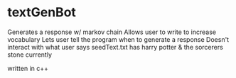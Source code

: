 # textGenBot
Generates a response w/ markov chain
Allows user to write to increase vocabulary
Lets user tell the program when to generate a response
Doesn't interact with what user says
seedText.txt has harry potter & the sorcerers stone currently

written in c++
